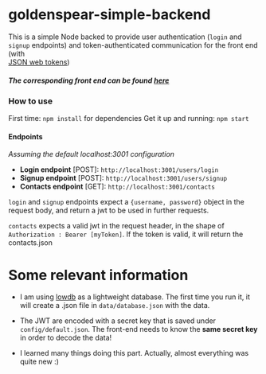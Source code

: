 # goldenspear-simple-backend

This is a simple Node backed to provide user authentication (`login` and `signup` endpoints) and token-authenticated communication for the front end (with  
[JSON web tokens](https://jwt.io/)) 

##### The corresponding front end can be found [here](https://github.com/lluissuros/goldenspear-react-contacts-app)


### How to use
First time: `npm install` for dependencies
Get it up and running: `npm start`

#### Endpoints
*Assuming the default localhost:3001 configuration*
  * **Login endpoint** [POST]: `http://localhost:3001/users/login`
  * **Signup endpoint**  [POST]: `http://localhost:3001/users/signup`
  * **Contacts endpoint**  [GET]: `http://localhost:3001/contacts`

`login` and  `signup` endpoints expect a `{username, password}` object in the request body, and return a jwt to be used in further requests.

 `contacts` expects a valid jwt in the request header, in the shape of `Authorization : Bearer [myToken]`. If the token is valid, it will return the contacts.json




# Some relevant information

* I am using [lowdb](https://github.com/typicode/lowdb) as a lightweight database. The first time you run it, it will create a .json file in `data/database.json` with the data. 

* The JWT are encoded with a secret key that is saved under `config/default.json`. The front-end needs to know the **same secret key**  in order to decode the data!

* I learned many things doing this part. Actually, almost everything was quite new :)


